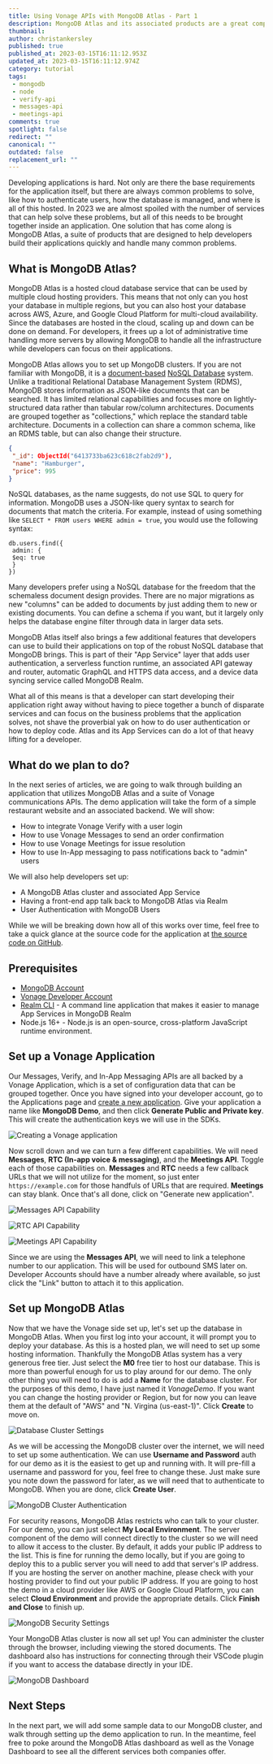 ```yaml
---
title: Using Vonage APIs with MongoDB Atlas - Part 1
description: MongoDB Atlas and its associated products are a great complement to Vonage APIs. What is MongoDB Atlas and what does it bring to the table?
thumbnail: 
author: christankersley
published: true
published_at: 2023-03-15T16:11:12.953Z
updated_at: 2023-03-15T16:11:12.974Z
category: tutorial
tags:
 - mongodb
 - node
 - verify-api
 - messages-api
 - meetings-api
comments: true
spotlight: false
redirect: ""
canonical: ""
outdated: false
replacement_url: ""
---
```


Developing applications is hard. Not only are there the base requirements for the application itself, but there are always common problems to solve, like how to authenticate users, how the database is managed, and where is all of this hosted. In 2023 we are almost spoiled with the number of services that can help solve these problems, but all of this needs to be brought together inside an application. One solution that has come along is MongoDB Atlas, a suite of products that are designed to help developers build their applications quickly and handle many common problems.

## What is MongoDB Atlas?

MongoDB Atlas is a hosted cloud database service that can be used by multiple cloud hosting providers. This means that not only can you host your database in multiple regions, but you can also host your database across AWS, Azure, and Google Cloud Platform for multi-cloud availability. Since the databases are hosted in the cloud, scaling up and down can be done on demand. For developers, it frees up a lot of administrative time handling more servers by allowing MongoDB to handle all the infrastructure while developers can focus on their applications.

MongoDB Atlas allows you to set up MongoDB clusters. If you are not familiar with MongoDB, it is a [document-based](https://en.wikipedia.org/wiki/Document-oriented_database) [NoSQL Database](https://en.wikipedia.org/wiki/NoSQL) system. Unlike a traditional Relational Database Management System (RDMS), MongoDB stores information as JSON-like documents that can be searched. It has limited relational capabilities and focuses more on lightly-structured data rather than tabular row/column architectures. Documents are grouped together as "collections," which replace the standard table architecture. Documents in a collection can share a common schema, like an RDMS table, but can also change their structure.

```json Sample MongoDB Document
{
 "_id": ObjectId("6413733ba623c618c2fab2d9"),
 "name": "Hamburger",
 "price": 995
}
```

NoSQL databases, as the name suggests, do not use SQL to query for information. MongoDB uses a JSON-like query syntax to search for documents that match the criteria. For example, instead of using something like `SELECT * FROM users WHERE admin = true`, you would use the following syntax:

```
db.users.find({
 admin: {
 $eq: true
 }
})
```

Many developers prefer using a NoSQL database for the freedom that the schemaless document design provides. There are no major migrations as new "columns" can be added to documents by just adding them to new or existing documents. You can define a schema if you want, but it largely only helps the database engine filter through data in larger data sets. 

MongoDB Atlas itself also brings a few additional features that developers can use to build their applications on top of the robust NoSQL database that MongoDB brings. This is part of their "App Service" layer that adds user authentication, a serverless function runtime, an associated API gateway and router, automatic GraphQL and HTTPS data access, and a device data syncing service called MongoDB Realm.

What all of this means is that a developer can start developing their application right away without having to piece together a bunch of disparate services and can focus on the business problems that the application solves, not shave the proverbial yak on how to do user authentication or how to deploy code. Atlas and its App Services can do a lot of that heavy lifting for a developer.

## What do we plan to do?

In the next series of articles, we are going to walk through building an application that utilizes MongoDB Atlas and a suite of Vonage communications APIs. The demo application will take the form of a simple restaurant website and an associated backend. We will show:

* How to integrate Vonage Verify with a user login
* How to use Vonage Messages to send an order confirmation
* How to use Vonage Meetings for issue resolution
* How to use In-App messaging to pass notifications back to "admin" users

We will also help developers set up:

* A MongoDB Atlas cluster and associated App Service
* Having a front-end app talk back to MongoDB Atlas via Realm
* User Authentication with MongoDB Users

While we will be breaking down how all of this works over time, feel free to take a quick glance at the source code for the application at [the source code on GitHub](https://github.com/Vonage-Community/sample-mongodb-vonage-integration-restaurant-demo).

## Prerequisites

* [MongoDB Account](https://www.mongodb.com/cloud/atlas/register)
* [Vonage Developer Account](https://developer.vonage.com/sign-up)
* [Realm CLI](https://www.mongodb.com/docs/atlas/app-services/cli/) - A command line application that makes it easier to manage App Services in MongoDB Realm
* Node.js 16+ - Node.js is an open-source, cross-platform JavaScript runtime environment.

## Set up a Vonage Application

Our Messages, Verify, and In-App Messaging APIs are all backed by a Vonage Application, which is a set of configuration data that can be grouped together. Once you have signed into your developer account, go to the Applications page and [create a new application](https://dashboard.nexmo.com/applications/new). Give your application a name like **MongoDB Demo**, and then click **Generate Public and Private key**. This will create the authentication keys we will use in the SDKs. 

![Creating a Vonage application](/content/blog/using-vonage-with-mongodb-atlas-part-1/0001-new-app-name.png "Name and Secret Keys")

Now scroll down and we can turn a few different capabilities. We will need **Messages**, **RTC (In-app voice & messaging)**, and the **Meetings API**. Toggle each of those capabilities on. **Messages** and **RTC** needs a few callback URLs that we will not utilize for the moment, so just enter `https://example.com` for those handfuls of URLs that are required. **Meetings** can stay blank. Once that's all done, click on "Generate new application".

![Messages API Capability](/content/blog/using-vonage-with-mongodb-atlas-part-1/0002-messages-api.png "Messages API Capability")

![RTC API Capability](/content/blog/using-vonage-with-mongodb-atlas-part-1/0003-rtc-api.png "RTC API Capability")

![Meetings API Capability](/content/blog/using-vonage-with-mongodb-atlas-part-1/0004-meetings-api.png "Meetings API Capability")

Since we are using the **Messages API**, we will need to link a telephone number to our application. This will be used for outbound SMS later on. Developer Accounts should have a number already where available, so just click the "Link" button to attach it to this application.

## Set up MongoDB Atlas

Now that we have the Vonage side set up, let's set up the database in MongoDB Atlas. When you first log into your account, it will prompt you to deploy your database. As this is a hosted plan, we will need to set up some hosting information. Thankfully the MongoDB Atlas system has a very generous free tier. Just select the **M0** free tier to host our database. This is more than powerful enough for us to play around for our demo. The only other thing you will need to do is add a **Name** for the database cluster. For the purposes of this demo, I have just named it _VonageDemo_. If you want you can change the hosting provider or Region, but for now you can leave them at the default of "AWS" and "N. Virgina (us-east-1)". Click **Create** to move on.

![Database Cluster Settings](/content/blog/using-vonage-with-mongodb-atlas-part-1/0005-deploy-your-database.png "Database Cluster Settings")

As we will be accessing the MongoDB cluster over the internet, we will need to set up some authentication. We can use **Username and Password** auth for our demo as it is the easiest to get up and running with. It will pre-fill a username and password for you, feel free to change these. Just make sure you note down the password for later, as we will need that to authenticate to MongoDB. When you are done, click **Create User**.

![MongoDB Cluster Authentication](/content/blog/using-vonage-with-mongodb-atlas-part-1/0006-authentication.png "MongoDB Cluster Authentication")

For security reasons, MongoDB Atlas restricts who can talk to your cluster. For our demo, you can just select **My Local Environment**. The server component of the demo will connect directly to the cluster so we will need to allow it access to the cluster. By default, it adds your public IP address to the list. This is fine for running the demo locally, but if you are going to deploy this to a public server you will need to add that server's IP address. If you are hosting the server on another machine, please check with your hosting provider to find out your public IP address. If you are going to host the demo in a cloud provider like AWS or Google Cloud Platform, you can select **Cloud Environment** and provide the appropriate details. Click **Finish and Close** to finish up.

![MongoDB Security Settings](/content/blog/using-vonage-with-mongodb-atlas-part-1/0007-ip-access-list.png "MongoDB Security Settings")

Your MongoDB Atlas cluster is now all set up! You can administer the cluster through the browser, including viewing the stored documents. The dashboard also has instructions for connecting through their VSCode plugin if you want to access the database directly in your IDE. 

![MongoDB Dashboard](/content/blog/using-vonage-with-mongodb-atlas-part-1/0008-mongodb-finished.png "MongoDB Dashboard")

## Next Steps

In the next part, we will add some sample data to our MongoDB cluster, and walk through setting up the demo application to run. In the meantime, feel free to poke around the MongoDB Atlas dashboard as well as the Vonage Dashboard to see all the different services both companies offer.